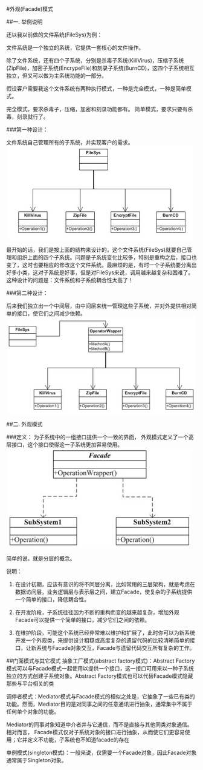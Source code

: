 #外观(Facade)模式

##一. 举例说明

还以我以前做的文件系统(FileSys)为例：

文件系统是一个独立的系统，它提供一套核心的文件操作。

除了文件系统，还有四个子系统，分别是杀毒子系统(KillVirus)，压缩子系统(ZipFile)，加密子系统(EncrypeFile)和刻录子系统(BurnCD)，这四个子系统相互独立，但又可以做为主系统功能的一部分。

假设客户需要我这个文件系统有两种执行模式，一种是完全模式，一种是简单模式。

完全模式，要求杀毒子，压缩，加密和刻录功能都有。
简单模式，要求只要有杀毒，刻录就行了。

###第一种设计：

文件系统自己管理所有的子系统，并实现客户的需求。
![第一种设计](./uml1.png)


最开始的话，我们是按上面的结构来设计的，这个文件系统(FileSys)就要自己管理和组织上面的四个子系统。问题是子系统变化比较多，特别是重构之后，接口也变了，这时也要相应的修改这个文件系统。最麻烦的是，有时一个子系统要分离出好多小类，这对子系统是好事，但是对FileSys来说，调用越来越复杂和困难了。
这种设计的问题是：文件系统和子系统耦合性太高了！

###第二种设计：

后来我们独立出一个中间层，由中间层来统一管理这些子系统，并对外提供相对简单的接口，使它们之间减少依赖。
![第二种设计](./uml2.png)

##二. 外观模式

###定义：
为子系统中的一组接口提供一个一致的界面， 外观模式定义了一个高层接口，这个接口使得这一子系统更加容易使用。
![外观模式](./uml3.png)

简单的说，就是分层的概念。

说明：
1. 在设计初期，应该有意识的将不同层分离，比如常用的三层架构，就是考虑在数据访问层，业务逻辑层与表示层之间，建立Facade，使复杂的子系统提供一个简单的接口，降低耦合性。

2. 在开发阶段，子系统往往因为不断的重构而变的越来越复杂，增加外观Facade可以提供一个简单的接口，减少它们之间的依赖。
3. 在维护阶段，可能这个系统已经非常难以维护和扩展了，此时你可以为新系统开发一个外观类，来提供设计粗糙或高度复杂的遗留代码的比较清晰简单的接口，让新系统与Facade对象交互，Facade与遗留代码交互所有复杂的工作。

##门面模式与其它模式
抽象工厂模式(abstract factory模式)：Abstract Factory模式可以与Facade模式一起使用以提供一个接口，这一接口可用来以一种子系统独立的方式创建子系统对象。Abstract Factory模式也可以代替Facade模式隐藏那些与平台相关的类

调停者模式：Mediator模式与Facade模式的相似之处是，它抽象了一些已有类的功能。然而，Mediator目的是对同事之间的任意通讯进行抽象，通常集中不属于任何单个对象的功能。

Mediator的同事对象知道中介者并与它通信，而不是直接与其他同类对象通信。相对而言，
Facade模式仅对子系统对象的接口进行抽象，从而使它们更容易使用；它并定义不功能，子系统也不知道facade的存在

单例模式(singleton模式)：一般来说，仅需要一个Facade对象，因此Facade对象通常属于Singleton对象。